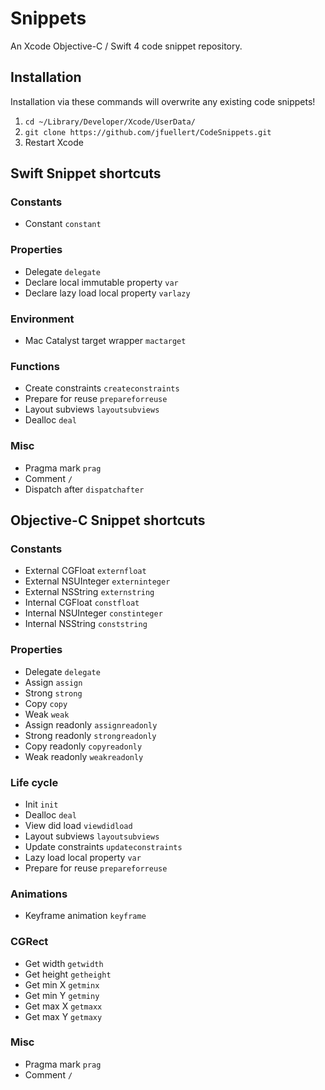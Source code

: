 # Snippets
An Xcode Objective-C / Swift 4 code snippet repository.

## Installation
Installation via these commands will overwrite any existing code snippets!
1. ```cd ~/Library/Developer/Xcode/UserData/```  
2. ```git clone https://github.com/jfuellert/CodeSnippets.git```  
3. Restart Xcode

## Swift Snippet shortcuts

### Constants
- Constant ```constant```

### Properties
- Delegate ```delegate```
- Declare local immutable property ```var```
- Declare lazy load local property ```varlazy```

### Environment
- Mac Catalyst target wrapper ```mactarget```

### Functions
- Create constraints ```createconstraints```
- Prepare for reuse ```prepareforreuse```
- Layout subviews ```layoutsubviews```
- Dealloc ```deal```

### Misc
- Pragma mark ```prag```
- Comment ```/```  
- Dispatch after ```dispatchafter```

## Objective-C Snippet shortcuts

### Constants
- External CGFloat ```externfloat```
- External NSUInteger ```externinteger```
- External NSString ```externstring```
- Internal CGFloat ```constfloat```
- Internal NSUInteger ```constinteger```
- Internal NSString ```conststring```

### Properties
- Delegate ```delegate```
- Assign ```assign```
- Strong ```strong```
- Copy ```copy```
- Weak ```weak```
- Assign readonly ```assignreadonly```
- Strong readonly ```strongreadonly```
- Copy readonly ```copyreadonly```
- Weak readonly ```weakreadonly```

### Life cycle
- Init ```init```
- Dealloc ```deal```
- View did load ```viewdidload```
- Layout subviews ```layoutsubviews```
- Update constraints ```updateconstraints```
- Lazy load local property ```var```
- Prepare for reuse ```prepareforreuse```

### Animations
- Keyframe animation ```keyframe```

### CGRect
- Get width ```getwidth```
- Get height ```getheight```
- Get min X ```getminx```
- Get min Y ```getminy```
- Get max X ```getmaxx```
- Get max Y ```getmaxy```

### Misc
- Pragma mark ```prag```
- Comment ```/```

